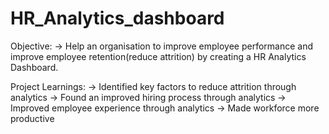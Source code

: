 # HR_Analytics_dashboard

Objective:
-> Help an organisation to improve employee performance and improve employee retention(reduce attrition) by creating a HR Analytics Dashboard.

Project Learnings:
-> Identified key factors to reduce attrition through analytics
-> Found an improved hiring process through analytics
-> Improved employee experience through analytics
-> Made workforce more productive
